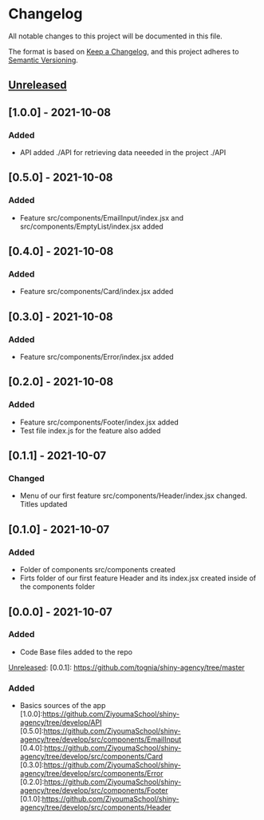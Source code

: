 
# Changelog
All notable changes to this project will be documented in this file.

The format is based on [Keep a Changelog](https://keepachangelog.com/en/1.0.0/),
and this project adheres to [Semantic Versioning](https://semver.org/spec/v2.0.0.html).

## [Unreleased]

[Unreleased]: https://github.com/tognia/shiny-agency/tree/master

## [1.0.0] - 2021-10-08
### Added
- API added ./API for retrieving data neeeded in the project ./API

## [0.5.0] - 2021-10-08
### Added
- Feature src/components/EmailInput/index.jsx and src/components/EmptyList/index.jsx  added

## [0.4.0] - 2021-10-08
### Added
- Feature src/components/Card/index.jsx added

## [0.3.0] - 2021-10-08
### Added
- Feature src/components/Error/index.jsx added

## [0.2.0] - 2021-10-08
### Added
- Feature src/components/Footer/index.jsx added
- Test file index.js for the feature also added

## [0.1.1] - 2021-10-07
### Changed
- Menu of our first feature src/components/Header/index.jsx changed. Titles updated


## [0.1.0] - 2021-10-07
### Added
- Folder of components src/components created
- Firts folder of our first feature Header and its index.jsx created inside of the components folder

## [0.0.0] - 2021-10-07
### Added
- Code Base files added to the repo


[Unreleased]: 
[0.0.1]: https://github.com/tognia/shiny-agency/tree/master
### Added
- Basics sources of the app   
[1.0.0]:https://github.com/ZiyoumaSchool/shiny-agency/tree/develop/API    
[0.5.0]:https://github.com/ZiyoumaSchool/shiny-agency/tree/develop/src/components/EmailInput    
[0.4.0]:https://github.com/ZiyoumaSchool/shiny-agency/tree/develop/src/components/Card   
[0.3.0]:https://github.com/ZiyoumaSchool/shiny-agency/tree/develop/src/components/Error    
[0.2.0]:https://github.com/ZiyoumaSchool/shiny-agency/tree/develop/src/components/Footer   
[0.1.0]:https://github.com/ZiyoumaSchool/shiny-agency/tree/develop/src/components/Header   
